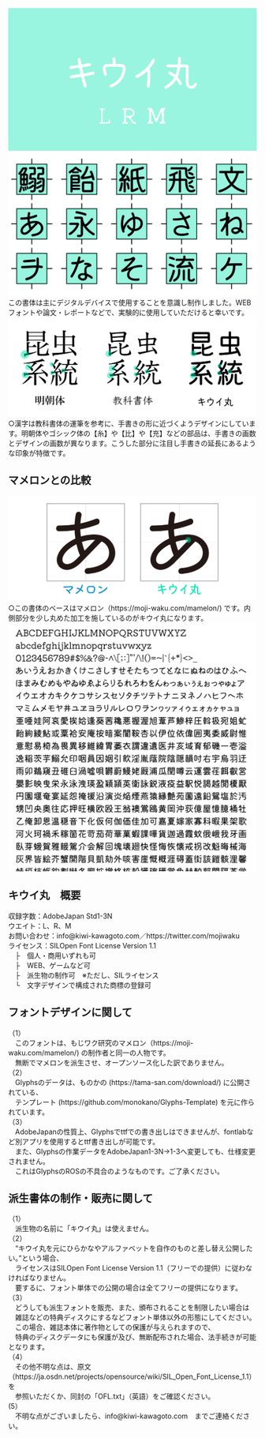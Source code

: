 
<img src="https://github.com/Kiwi-KawagotoKajiru/Kiwi-Maru/blob/master/documentation/kiwi01.png">
<img src="https://github.com/Kiwi-KawagotoKajiru/Kiwi-Maru/blob/master/documentation/kiwi02.png">
　この書体は主にデジタルデバイスで使用することを意識し制作しました。WEBフォントや論文・レポートなどで、実験的に使用していただけると幸いです。<br>
<img src="https://github.com/Kiwi-KawagotoKajiru/Kiwi-Maru/blob/master/documentation/kiwi03.png"> 
 ○漢字は教科書体の運筆を参考に、手書きの形に近づくようデザインにしています。明朝体やゴシック体の【糸】や【比】や【充】などの部品は、手書きの画数とデザインの画数が異なります。こうした部分に注目し手書きの延長にあるような印象が特徴です。<br>
 <h2>マメロンとの比較</h2>
 <img src="https://github.com/Kiwi-KawagotoKajiru/Kiwi-Maru/blob/master/documentation/kiwi04.png">
  ○この書体のベースはマメロン（https://moji-waku.com/mamelon/) です。内側部分を少し丸めた加工を施しているのがキウイ丸になります。<br>
  <img src="https://github.com/Kiwi-KawagotoKajiru/Kiwi-Maru/blob/master/documentation/kiwi05.png"> 
<h2>キウイ丸　概要</h2>
収録字数：AdobeJapan Std1-3N<br>
ウエイト：L、R、M<br>
お問い合わせ：info@kiwi-kawagoto.com／https://twitter.com/mojiwaku<br>
ライセンス：SILOpen Font License Version 1.1<br>
　├　個人・商用いずれも可<br>
　├　WEB、ゲームなど可<br>
　├　派生物の制作可　※ただし、SILライセンス<br>
　└　文字デザインで構成された商標の登録可<br>

<h2>フォントデザインに関して</h2>
（1）<br>
　このフォントは、もじワク研究のマメロン（https://moji-waku.com/mamelon/) の制作者と同一の人物です。<br>
　無断でマメロンを派生させ、オープンソース化した訳でありません。<br>
（2）<br>
　Glyphsのデータは、ものかの (https://tama-san.com/download/) に公開されている、<br>
　テンプレート (https://github.com/monokano/Glyphs-Template) を元に作られています。<br>
（3）<br>
　AdobeJapanの性質上、Glyphsでttfでの書き出しはできませんが、fontlabなど別アプリを使用するとttf書き出しが可能です。<br>
 　また、Glyphsの作業データをAdobeJapan1-3N→1-3へ変更しても、仕様変更されません。<br>
 　これはGlyphsのROSの不具合のようなものです。ご了承ください。<br>

<h2>派生書体の制作・販売に関して</h2>
（1）<br>
 　派生物の名前に「キウイ丸」は使えません。<br>
（2）<br>
 　“キウイ丸を元にひらかなやアルファベットを自作のものと差し替え公開したい。”という場合、<br>
 　ライセンスはSILOpen Font License Version 1.1（フリーでの提供）に従わなければなりません。<br>
 　要するに、フォント単体での公開の場合は全てフリーの提供になります。<br>
（3）<br>
 　どうしても派生フォントを販売、また、頒布されることを制限したい場合は<br>
 　雑誌などの特典ディスクにするなどフォント単体以外の形態にしてください。<br>
 　この場合、雑誌本体に著作物としての保護が与えられますので、<br>
 　特典のディスクデータにも保護が及び、無断配布された場合、法手続きが可能となります。<br>
（4）<br>
　その他不明な点は、原文（https://ja.osdn.net/projects/opensource/wiki/SIL_Open_Font_License_1.1） を<br>
　参照いただくか、同封の「OFL.txt」（英語）をご確認ください。<br>
 (5）<br>
 　不明な点がございましたら、info@kiwi-kawagoto.com　までご連絡ください。
 
 
 
 <h2></h2>
	
